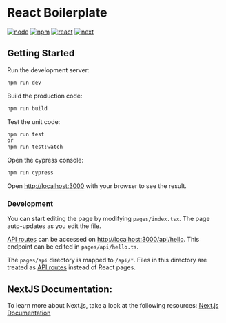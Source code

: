 
# React Boilerplate
[![node](https://img.shields.io/npm/v/node?color=blue&label=node)](https://www.npmjs.com/package/node) [![npm](https://img.shields.io/npm/v/npm?color=orange)](https://www.npmjs.com/package/npm) [![react](https://img.shields.io/npm/v/react?color=darkblue&label=react)](https://www.npmjs.com/package/react) [![next](https://img.shields.io/npm/v/next?color=darkgreen&label=next)](https://www.npmjs.com/package/react)

## Getting Started

Run the development server:

```bash
npm run dev
```

Build the production code:

```bash
npm run build
```

Test the unit code:

```bash
npm run test
or
npm run test:watch
```

Open the cypress console:

```bash
npm run cypress
```

Open [http://localhost:3000](http://localhost:3000) with your browser to see the result.

### Development

You can start editing the page by modifying `pages/index.tsx`. The page auto-updates as you edit the file.

[API routes](https://nextjs.org/docs/api-routes/introduction) can be accessed on [http://localhost:3000/api/hello](http://localhost:3000/api/hello). This endpoint can be edited in `pages/api/hello.ts`.

The `pages/api` directory is mapped to `/api/*`. Files in this directory are treated as [API routes](https://nextjs.org/docs/api-routes/introduction) instead of React pages.

## NextJS Documentation:

To learn more about Next.js, take a look at the following resources: [Next.js Documentation](https://nextjs.org/docs) 
